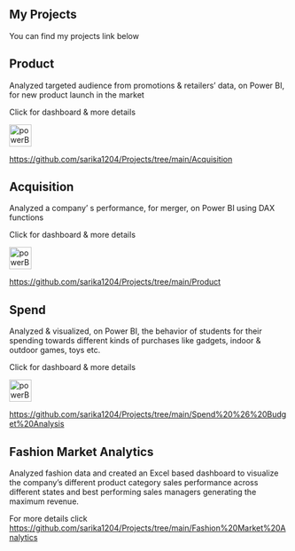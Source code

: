 
## My Projects

You can find my projects link below



## Product 
Analyzed targeted audience from promotions & retailers’ data, on Power BI, for new product launch in
the market 

Click for dashboard & more details 
<p align="left"> <a href="https://app.powerbi.com/view?r=eyJrIjoiM2FlMTY4ZDctZGNiNy00NWUzLTllOWItNTcxOWFiODFkOWQ5IiwidCI6ImZkYzBlYTc0LWRkNDAtNGMxMC04NDUyLTg2NjM0NjU5YzMwMSJ9" target="_blank" rel="noreferrer"> <img src="https://monstock.net/static/755095fb2b20762681bcf7cc9f3c47cb/994e1/c067634e-165b-40ec-8eeb-88e7f08ce050_powerbi_.png" alt="powerBi" width="40" height="40")>
 
  
  
https://github.com/sarika1204/Projects/tree/main/Acquisition

## Acquisition 
 Analyzed a company’ s performance, for merger, on Power BI using DAX functions
  
  Click for dashboard & more details 
 <p align="left"> <a href="https://app.powerbi.com/view?r=eyJrIjoiM2FlMTY4ZDctZGNiNy00NWUzLTllOWItNTcxOWFiODFkOWQ5IiwidCI6ImZkYzBlYTc0LWRkNDAtNGMxMC04NDUyLTg2NjM0NjU5YzMwMSJ9" target="_blank" rel="noreferrer"> <img src="https://monstock.net/static/755095fb2b20762681bcf7cc9f3c47cb/994e1/c067634e-165b-40ec-8eeb-88e7f08ce050_powerbi_.png" alt="powerBi" width="40" height="40")>

https://github.com/sarika1204/Projects/tree/main/Product
   
   
## Spend 
Analyzed & visualized, on Power BI, the behavior of students for their spending towards different kinds
of purchases like gadgets, indoor & outdoor games, toys etc.
   
Click for dashboard & more details 
 <p align="left"> <a href="https://app.powerbi.com/view?r=eyJrIjoiM2FlMTY4ZDctZGNiNy00NWUzLTllOWItNTcxOWFiODFkOWQ5IiwidCI6ImZkYzBlYTc0LWRkNDAtNGMxMC04NDUyLTg2NjM0NjU5YzMwMSJ9" target="_blank" rel="noreferrer"> <img src="https://monstock.net/static/755095fb2b20762681bcf7cc9f3c47cb/994e1/c067634e-165b-40ec-8eeb-88e7f08ce050_powerbi_.png" alt="powerBi" width="40" height="40")>
   
https://github.com/sarika1204/Projects/tree/main/Spend%20%26%20Budget%20Analysis
   
## Fashion Market Analytics
Analyzed fashion data and created an Excel based dashboard to visualize the
company’s different product category sales performance across different states and best performing sales
managers generating the maximum revenue.

For more details click   
https://github.com/sarika1204/Projects/tree/main/Fashion%20Market%20Analytics   



